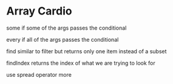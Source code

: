 # Array Cardio

some
if some of the args passes the conditional

every
if all of the args passes the conditional

find
similar to filter but returns only one item instead of a subset

findIndex
returns the index of what we are trying to look for

use spread operator more